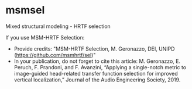 # msmsel
Mixed structural modeling - HRTF selection 

If you use MSM-HRTF Selection:
- Provide credits:
    "MSM-HRTF Selection, M. Geronazzo, DEI, UNIPD (https://github.com/msmhrtf/sel)"
- In your publication, do not forget to cite this article:
    M. Geronazzo, E. Peruch, F. Prandoni, and F. Avanzini, 
    “Applying a single-notch metric to image-guided head-related transfer function selection 
    for improved vertical localization,” Journal of the Audio Engineering Society, 2019.
